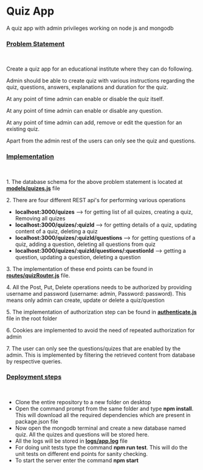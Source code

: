 # Quiz App
A quiz app with admin privileges working on node js and mongodb

<h3><u>Problem Statement</u></h3><br>
<p>Create a quiz app for an educational institute where they can do following. </p>
<p>Admin should be able to create quiz with various instructions regarding the quiz, questions, answers, explanations and duration for the
quiz.</p>
<p>At any point of time admin can enable or disable the quiz itself.</p>
<p>At any point of time admin can enable or disable any question.</p>
<p>At any point of time admin can add, remove or edit the question for an existing quiz.</p>
<p>Apart from the admin rest of the users can only see the quiz and questions.</p>

<h3><u>Implementation</u></h3><br>
<p>1. The database schema for the above problem statement is located at<b><a href="models/quizes.js"> models/quizes.js</a></b> file</p>
<p>2. There are four different REST api's for performing various operations</p>
<ul>
<li> <b>localhost:3000/quizes</b>   --> for getting list of all quizes, creating a quiz, Removing all quizes </li>
<li> <b>localhost:3000/quizes/:quizId </b> --> for getting details of a quiz, updating content of a quiz, deleting a quiz </li>
<li> <b>localhost:3000/quizes/:quizId/questions </b> --> for getting questions of a quiz, adding a question, deleting all questions from quiz </li>
<li> <b>localhost:3000/quizes/:quizId/questions/:questionId</b> --> getting a question, updating a question, deleting a question </li>
</ul>
<p>3. The implementation of these end points can be found in <b><a href="routes/quizRouter.js">routes/quizRouter.js</a></b> file.</p>
<p>4. All the Post, Put, Delete operations needs to be authorized by providing username and password (username: admin, Password: password). 
This means only admin can create, update or delete a quiz/question </p>
<p>5. The implementation of authorization step can be found in <b><a href = "authenticate.js">authenticate.js</a></b> file in the root folder</p>
<p>6. Cookies are implemented to avoid the need of repeated authorization for admin</p>
<p>7. The user can only see the questions/quizes that are enabled by the admin. This is implemented by filtering the retrieved content from database by respective queries. </p>

<h3><u>Deployment steps</u></h3><br>
<ul>
<li>Clone the entire repository to a new folder on desktop</li>
<li>Open the command prompt from the same folder and type <b>npm install</b>. This will download all the required dependencies which are present in package.json file</li>
<li>Now open the mongodb terminal and create a new database named quiz. All the quizes and questions will be stored here.</li>
<li>All the logs will be stored in <b><a href = "logs/app.log"> logs/app.log</a></b> file</li>
<li>For doing unit tests type the command <b>npm run test</b>. This will do the unit tests on different end points for sanity checking.</li>
<li>To start the server enter the command <b>npm start</b></li>
</ul>

